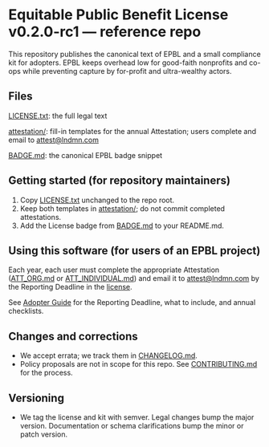 # Equitable Public Benefit License v0.2.0-rc1 — reference repo

This repository publishes the canonical text of EPBL and a small compliance kit for adopters. EPBL keeps overhead low for good-faith nonprofits and co-ops while preventing capture by for-profit and ultra-wealthy actors.

## Files
[LICENSE.txt](./LICENSE.txt): the full legal text

[attestation/](./attestation/): fill-in templates for the annual Attestation; users complete and email to attest@lndmn.com

[BADGE.md](./BADGE.md): the canonical EPBL badge snippet

## Getting started (for repository maintainers)
1) Copy [LICENSE.txt](./LICENSE.txt) unchanged to the repo root.
2) Keep both templates in [attestation/](./attestation/); do not commit completed attestations.
3) Add the License badge from [BADGE.md](./BADGE.md) to your README.md.

## Using this software (for users of an EPBL project)
Each year, each user must complete the appropriate Attestation ([ATT_ORG.md](./attestation/ATT_ORG.md) or [ATT_INDIVIDUAL.md](./attestation/ATT_INDIVIDUAL.md)) and email it to attest@lndmn.com by the Reporting Deadline in the [license](./LICENSE.txt).

See [Adopter Guide](./ADOPTER_GUIDE.md) for the Reporting Deadline, what to include, and annual checklists.

## Changes and corrections
- We accept errata; we track them in [CHANGELOG.md](./CHANGELOG.md).
- Policy proposals are not in scope for this repo. See [CONTRIBUTING.md](./CONTRIBUTING.md) for the process.

## Versioning
- We tag the license and kit with semver. Legal changes bump the major version. Documentation or schema clarifications bump the minor or patch version.

